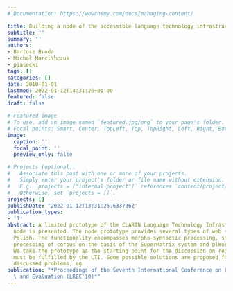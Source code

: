 ```yaml
---
# Documentation: https://wowchemy.com/docs/managing-content/

title: Building a node of the accessible language technology infrastructure
subtitle: ''
summary: ''
authors:
- Bartosz Broda
- Michał Marci\ŉczuk
- piasecki
tags: []
categories: []
date: 2010-01-01
lastmod: 2022-01-12T14:31:26+01:00
featured: false
draft: false

# Featured image
# To use, add an image named `featured.jpg/png` to your page's folder.
# Focal points: Smart, Center, TopLeft, Top, TopRight, Left, Right, BottomLeft, Bottom, BottomRight.
image:
  caption: ''
  focal_point: ''
  preview_only: false

# Projects (optional).
#   Associate this post with one or more of your projects.
#   Simply enter your project's folder or file name without extension.
#   E.g. `projects = ["internal-project"]` references `content/project/deep-learning/index.md`.
#   Otherwise, set `projects = []`.
projects: []
publishDate: '2022-01-12T13:31:26.633736Z'
publication_types:
- '1'
abstract: A limited prototype of the CLARIN Language Technology Infrastructure (LTI)
  node is presented. The node prototype provides several types of web services for
  Polish. The functionality encompasses morpho-syntactic processing, shallow semantic
  processing of corpus on the basis of the SuperMatrix system and plWordNet browsing.
  We take the prototype as the starting point for the discussion on requirements that
  must be fulfilled by the LTI. Some possible solutions are proposed for less frequently
  discussed problems, eg
publication: "*Proceedings of the Seventh International Conference on Language Resources\
  \ and Evaluation (LREC'10)*"
---
```

